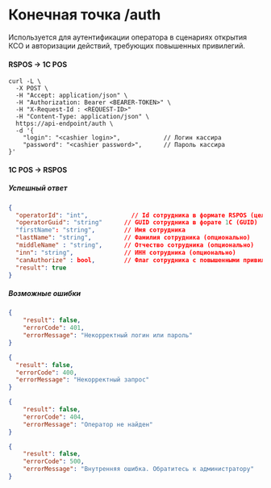 # Конечная точка /auth

Используется для аутентификации оператора в сценариях открытия КСО и авторизации действий, требующих повышенных привилегий.

#### RSPOS -> 1C POS

```shell
curl -L \
  -X POST \
  -H "Accept: application/json" \
  -H "Authorization: Bearer <BEARER-TOKEN>" \
  -H "X-Request-Id : <REQUEST-ID>"
  -H "Content-Type: application/json" \
  https://api-endpoint/auth \
  -d '{
    "login": "<cashier login>",            // Логин кассира
    "password": "<cashier password>",      // Пароль кассира
}'
```

#### 1C POS -> RSPOS

##### Успешный ответ
```json lines
{
  "operatorId": "int",            // Id сотрудника в формате RSPOS (целое положительное число)
  "operatorGuid": "string"      // GUID сотрудника в форате 1С (GUID)
  "firstName": "string",        // Имя сотрудника
  "lastName": "string",         // Фамилия сотрудника (опционально)
  "middleName" : "string",      // Отчество сотрудника (опционально)
  "inn": "string",              // ИНН сотрудника (опционально)
  "canAuthorize" : bool,        // Флаг сотрудника с повышенными привилегиями (true для кассира с повышенными привилегиями)   
  "result": true
}
```

##### Возможные ошибки

```json lines
{
    "result": false,
    "errorCode": 401,
    "errorMessage": "Некорректный логин или пароль"
}
```

```json lines
{
  "result": false,
  "errorCode": 400,
  "errorMessage": "Некорректный запрос"
}
```

```json lines
{
    "result": false,
    "errorCode": 404,
    "errorMessage": "Оператор не найден"
}
```

```json lines
{
    "result": false,
    "errorCode": 500,
    "errorMessage": "Внутренняя ошибка. Обратитесь к администратору"
}
```
